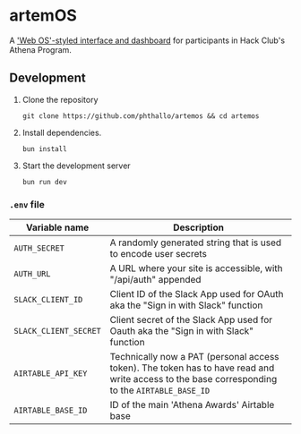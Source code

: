 # artemOS

A <a href = "https://artemOS.phthallo.com">'Web OS'-styled interface and dashboard</a> for participants in Hack Club's Athena Program.

## Development
1. Clone the repository
    ```
    git clone https://github.com/phthallo/artemos && cd artemos
    ```
2. Install dependencies.
    ```
    bun install
    ```
3. Start the development server
    ```
    bun run dev
    ```
### `.env` file

| Variable name | Description | 
| ------------- | ----------- |
| `AUTH_SECRET` | A randomly generated string that is used to encode user secrets 
| `AUTH_URL`    | A URL where your site is accessible, with "/api/auth" appended |
| `SLACK_CLIENT_ID` | Client ID of the Slack App used for OAuth aka the "Sign in with Slack" function | 
| `SLACK_CLIENT_SECRET` | Client secret of the Slack App used for Oauth aka the "Sign in with Slack" function |  
| `AIRTABLE_API_KEY` | Technically now a PAT (personal access token). The token has to have read and write access to the base corresponding to the `AIRTABLE_BASE_ID` |
| `AIRTABLE_BASE_ID` | ID of the main 'Athena Awards' Airtable base |
